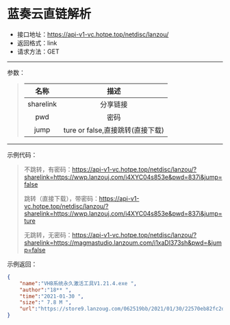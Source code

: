 # 蓝奏云直链解析

- 接口地址：https://api-v1-vc.hotpe.top/netdisc/lanzou/
- 返回格式：link
- 请求方法：GET



---

参数：

> |   名称    |               描述               |
> | :-------: | :------------------------------: |
> | sharelink |             分享链接             |
> |    pwd    |               密码               |
> |   jump    | ture or false,直接跳转(直接下载) |



---

示例代码：

> 不跳转，有密码：https://api-v1-vc.hotpe.top/netdisc/lanzou/?sharelink=https://wwp.lanzouj.com/i4XYC04s853e&pwd=837i&jump=false
>
> 跳转（直接下载），带密码：https://api-v1-vc.hotpe.top/netdisc/lanzou/?sharelink=https://wwp.lanzouj.com/i4XYC04s853e&pwd=837i&jump=ture
>
> 无跳转，无密码：https://api-v1-vc.hotpe.top/netdisc/lanzou/?sharelink=https://magmastudio.lanzoum.com/i1xaDl373sh&pwd=&jump=false



示例返回：

```json
{
    "name":"VHB系统永久激活工具V1.21.4.exe ",
    "author":"18** ",
    "time":"2021-01-30 ",
    "size":" 7.8 M ",
    "url":"https://store9.lanzoug.com/062519bb/2021/01/30/22570eb82fc2d622e3b77d8d933a1649.exe?st=-_shBndPATRVyv83-ZNZbw&e=1656157970&b=UlYORlUXVrRXsVG8V_bAEu1acALpQ4VboBbJd6VbUV7NRvAyMBeMDslG_aA7AG4Q6vCLgO1wO1CloAYlp5BjNfbFIuDjpVe1Y2V3pRYg_c_c&fi=37148717&pid=127-0-0-1&up=2&mp=0&co=1"
}
```

